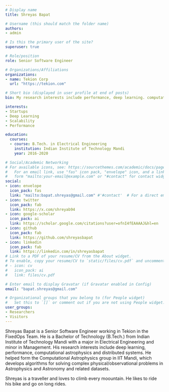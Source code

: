 ```yaml
---
# Display name
title: Shreyas Bapat

# Username (this should match the folder name)
authors:
- admin

# Is this the primary user of the site?
superuser: true

# Role/position
role: Senior Software Engineer

# Organizations/Affiliations
organizations:
- name: Tekion Corp
  url: "https://tekion.com"

# Short bio (displayed in user profile at end of posts)
bio: My research interests include performance, deep learning. computational astrophysics and distributed systems.

interests:
- Startups
- Deep Learning
- Scalability
- Performance

education:
  courses:
  - course: B.Tech. in Electrical Engineering
    institution: Indian Institute of Technology Mandi
    year: 2016-2020

# Social/Academic Networking
# For available icons, see: https://sourcethemes.com/academic/docs/page-builder/#icons
#   For an email link, use "fas" icon pack, "envelope" icon, and a link in the
#   form "mailto:your-email@example.com" or "#contact" for contact widget.
social:
- icon: envelope
  icon_pack: fas
  link: "mailto:bapat.shreyas@gmail.com" #'#contact'  # For a direct email link, use "mailto:test@example.org".
- icon: twitter
  icon_pack: fab
  link: https://x.com/shreyab94
- icon: google-scholar
  icon_pack: ai
  link: https://scholar.google.com/citations?user=ofnI4fEAAAAJ&hl=en
- icon: github
  icon_pack: fab
  link: https://github.com/shreyasbapat
- icon: linkedin
  icon_pack: fab
  link: https://linkedin.com/in/shreyasbapat
# Link to a PDF of your resume/CV from the About widget.
# To enable, copy your resume/CV to `static/files/cv.pdf` and uncomment the lines below.
# - icon: cv
#   icon_pack: ai
#   link: files/cv.pdf

# Enter email to display Gravatar (if Gravatar enabled in Config)
email: "bapat.shreyas@gmail.com"

# Organizational groups that you belong to (for People widget)
#   Set this to `[]` or comment out if you are not using People widget.
user_groups:
- Researchers
- Visitors
---
```


Shreyas Bapat is a Senior Software Engineer working in Tekion in the FixedOps Team. He is a Bachelor of Technology (B.Tech.) from Indian Institute of Technology Mandi with a major in Electrical Engineering and minor in Management. His research interests include deep learning, performance, computational astrophysics and distributed systems. He helped form the Computational Astrophysics group in IIT Mandi, which develops algorithms for solving complex physical/observational problems in Astrophysics and Astronomy and related datasets.

Shreyas is a traveller and loves to climb every moountain. He likes to ride his bike and go on long rides.
